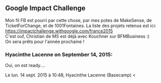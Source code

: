 ## Google Impact Challenge



Mon fil FB est pourri par cette chose, par mes potes de MakeSense, de
TicketForChange, et de 1001Fontaines. La liste des projets retenus est ici:  
<https://impactchallenge.withgoogle.com/france2015>  
C'est ouf, Christian de MS est déjà avec Kouchner sur BFMBusiness :)  
On sera prêts pour l'année prochaine !



### **Hyacinthe Lacenne** on September 14, 2015:



Oui, on est ready....  
  
Le lun. 14 sept. 2015 à 10:48, Hyacinthe Lacenne (Basecamp) &lt;



